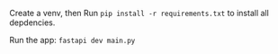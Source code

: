 Create a venv, then
Run `pip install -r requirements.txt` to install all depdencies.

Run the app: `fastapi dev main.py`
